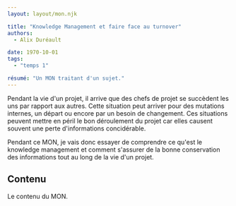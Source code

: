```yaml
---
layout: layout/mon.njk

title: "Knowledge Management et faire face au turnover"
authors:
  - Alix Duréault

date: 1970-10-01
tags: 
  - "temps 1"

résumé: "Un MON traitant d'un sujet."
---
```


Pendant la vie d'un projet, il arrive que des chefs de projet se succèdent les uns par rapport aux autres. Cette situation peut arriver pour des mutations internes, un départ ou encore par un besoin de changement. Ces situations peuvent mettre en péril le bon déroulement du projet car elles causent souvent une perte d'informations concidérable.

Pendant ce MON, je vais donc essayer de comprendre ce qu'est le knowledge management et comment s'assurer de la bonne conservation des informations tout au long de la vie d'un projet.

## Contenu

Le contenu du MON.
